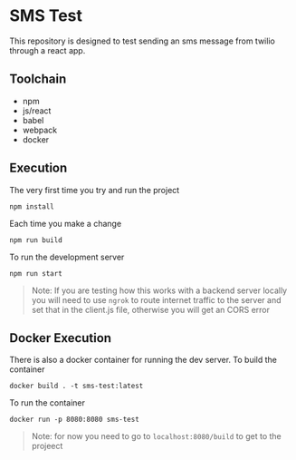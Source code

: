 # SMS Test

This repository is designed to test sending an sms message from twilio through a react app.

## Toolchain

- npm
- js/react
- babel
- webpack
- docker

## Execution

The very first time you try and run the project

```
npm install
```

Each time you make a change

```
npm run build
```

To run the development server

```
npm run start
```

> Note: If you are testing how this works with a backend server locally you will need to use `ngrok` to route internet traffic to the server and set that in the client.js file, otherwise you will get an CORS error

## Docker Execution

There is also a docker container for running the dev server. To build the container

```
docker build . -t sms-test:latest
```

To run the container

```
docker run -p 8080:8080 sms-test
```

> Note: for now you need to go to `localhost:8080/build` to get to the projeect
